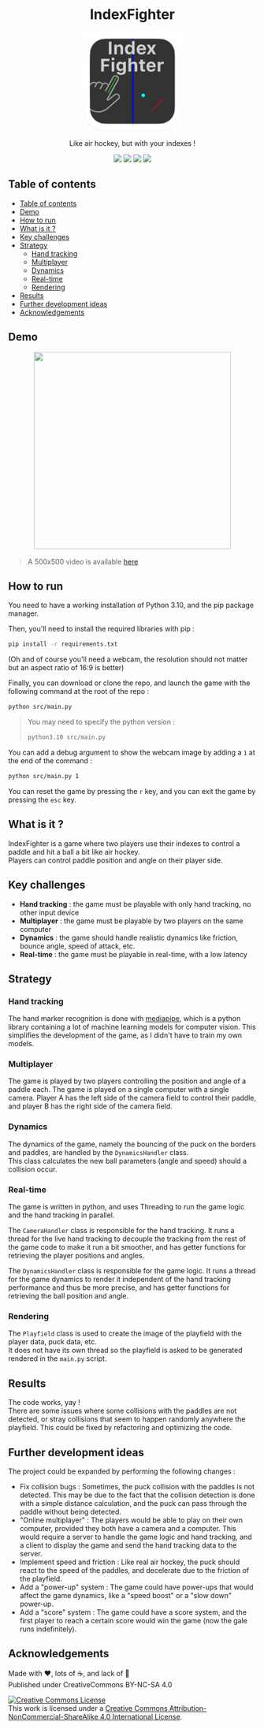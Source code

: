 <h1 align="center">IndexFighter</h1>

<p align="center">
	<img width="200" height="200" margin-right="100%" src="https://github.com/fred-corp/IndexFighter/raw/main/images/icon/index%20fighter.png">
</p>

<p align="center">Like air hockey, but with your indexes !</p>
<p align="center">
<a href="https://github.com/fred-corp/IndexFighter/actions/workflows/codeql.yml"><img src="https://github.com/fred-corp/IndexFighter/actions/workflows/codeql.yml/badge.svg"></a>
<a href="https://github.com/fred-corp/IndexFighter/blob/main/LICENCE"><img src="https://img.shields.io/github/license/fred-corp/indexFighter"></a>
<a href="https://github.com/fred-corp/IndexFighter/issues"><img src="https://img.shields.io/github/issues/fred-corp/indexFighter"></a>
<a href="https://github.com/fred-corp/IndexFighter/commits/main"><img src="https://img.shields.io/github/last-commit/fred-corp/indexFighter"></a>
</p>

## Table of contents

- [Table of contents](#table-of-contents)
- [Demo](#demo)
- [How to run](#how-to-run)
- [What is it ?](#what-is-it-)
- [Key challenges](#key-challenges)
- [Strategy](#strategy)
  - [Hand tracking](#hand-tracking)
  - [Multiplayer](#multiplayer)
  - [Dynamics](#dynamics)
  - [Real-time](#real-time)
  - [Rendering](#rendering)
- [Results](#results)
- [Further development ideas](#further-development-ideas)
- [Acknowledgements](#acknowledgements)

## Demo

<p  align="center"><img width="400" height="400" src="images/Demo.gif"></p>

> A 500x500 video is available [here](images/Demo.mov)

## How to run

You need to have a working installation of Python 3.10, and the pip package manager.

Then, you'll need to install the required libraries with pip :

```sh
pip install -r requirements.txt
```

(Oh and of course you'll need a webcam, the resolution should not matter but an aspect ratio of 16:9 is better)

Finally, you can download or clone the repo, and launch the game with the following command at the root of the repo :

```sh
python src/main.py
```

> You may need to specify the python version :
>
> ```sh
> python3.10 src/main.py
> ```

You can add a debug argument to show the webcam image by adding a `1` at the end of the command :

```sh
python src/main.py 1
```

You can reset the game by pressing the `r` key, and you can exit the game by pressing the `esc` key.

## What is it ?

IndexFighter is a game where two players use their indexes to control a paddle and hit a ball a bit like air hockey.  
Players can control paddle position and angle on their player side.

## Key challenges

- **Hand tracking** : the game must be playable with only hand tracking, no other input device
- **Multiplayer** : the game must be playable by two players on the same computer
- **Dynamics** : the game should handle realistic dynamics like friction, bounce angle, speed of attack, etc.
- **Real-time** : the game must be playable in real-time, with a low latency

## Strategy

### Hand tracking

The hand marker recognition is done with [mediapipe](https://pypi.org/project/mediapipe/), which is a python library containing a lot of machine learning models for computer vision. This simplifies the development of the game, as I didn't have to train my own models.

### Multiplayer

The game is played by two players controlling the position and angle of a paddle each. The game is played on a single computer with a single camera. Player A has the left side of the camera field to control their paddle, and player B has the right side of the camera field.

### Dynamics

The dynamics of the game, namely the bouncing of the puck on the borders and paddles, are handled by the `DynamicsHandler` class.  
This class calculates the new ball parameters (angle and speed) should a collision occur.

### Real-time

The game is written in python, and uses Threading to run the game logic and the hand tracking in parallel.

The `CameraHandler` class is responsible for the hand tracking. It runs a thread for the live hand tracking to decouple the tracking from the rest of the game code to make it run a bit smoother, and has getter functions for retrieving the player positions and angles.

The `DynamicsHandler` class is responsible for the game logic. It runs a thread for the game dynamics to render it independent of the hand tracking performance and thus be more precise, and has getter functions for retrieving the ball position and angle.

### Rendering

The `Playfield` class is used to create the image of the playfield with the player data, puck data, etc.  
It does not have its own thread so the playfield is asked to be generated rendered in the `main.py` script.

## Results

The code works, yay !  
There are some issues where some collisions with the paddles are not detected, or stray collisions that seem to happen randomly anywhere the playfield. This could be fixed by refactoring and optimizing the code.

## Further development ideas

The project could be expanded by performing the following changes :

- Fix collision bugs : Sometimes, the puck collision with the paddles is not detected. This may be due to the fact that the collision detection is done with a simple distance calculation, and the puck can pass through the paddle without being detected.
- "Online multiplayer" : The players would be able to play on their own computer, provided they both have a camera and a computer. This would require a server to handle the game logic and hand tracking, and a client to display the game and send the hand tracking data to the server.
- Implement speed and friction : Like real air hockey, the puck should react to the speed of the paddles, and decelerate due to the friction of the playfield.
- Add a "power-up" system : The game could have power-ups that would affect the game dynamics, like a "speed boost" or a "slow down" power-up.
- Add a "score" system : The game could have a score system, and the first player to reach a certain score would win the game (now the gale runs indefinitely).

## Acknowledgements

Made with ❤️, lots of ☕️, and lack of 🛌  
Published under CreativeCommons BY-NC-SA 4.0

[![Creative Commons License](https://i.creativecommons.org/l/by-nc-sa/4.0/88x31.png)](http://creativecommons.org/licenses/by-nc-sa/4.0/)  
This work is licensed under a [Creative Commons Attribution-NonCommercial-ShareAlike 4.0 International License](http://creativecommons.org/licenses/by-nc-sa/4.0/).
